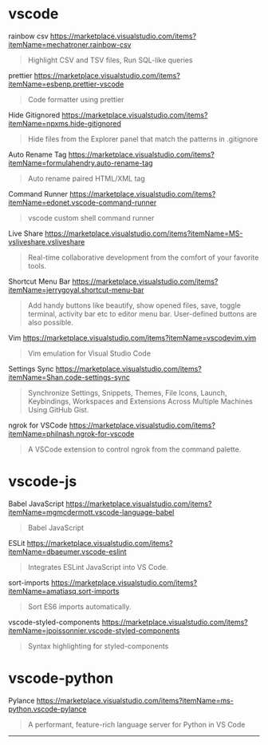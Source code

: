 
# vscode

 rainbow csv https://marketplace.visualstudio.com/items?itemName=mechatroner.rainbow-csv

>  Highlight CSV and TSV files, Run SQL-like queries

prettier https://marketplace.visualstudio.com/items?itemName=esbenp.prettier-vscode
> Code formatter using prettier


Hide Gitignored https://marketplace.visualstudio.com/items?itemName=npxms.hide-gitignored
> Hide files from the Explorer panel that match the patterns in .gitignore


Auto Rename Tag https://marketplace.visualstudio.com/items?itemName=formulahendry.auto-rename-tag
> Auto rename paired HTML/XML tag


Command Runner https://marketplace.visualstudio.com/items?itemName=edonet.vscode-command-runner
> vscode custom shell command runner

Live Share https://marketplace.visualstudio.com/items?itemName=MS-vsliveshare.vsliveshare
> Real-time collaborative development from the comfort of your favorite tools.


Shortcut Menu Bar https://marketplace.visualstudio.com/items?itemName=jerrygoyal.shortcut-menu-bar
> Add handy buttons like beautify, show opened files, save, toggle terminal, activity bar etc to editor menu bar. User-defined buttons are also possible.


Vim https://marketplace.visualstudio.com/items?itemName=vscodevim.vim
> Vim emulation for Visual Studio Code

Settings Sync https://marketplace.visualstudio.com/items?itemName=Shan.code-settings-sync
> Synchronize Settings, Snippets, Themes, File Icons, Launch, Keybindings, Workspaces and Extensions Across Multiple Machines Using GitHub Gist.

ngrok for VSCode https://marketplace.visualstudio.com/items?itemName=philnash.ngrok-for-vscode
> A VSCode extension to control ngrok from the command palette.




# vscode-js

Babel JavaScript https://marketplace.visualstudio.com/items?itemName=mgmcdermott.vscode-language-babel
> Babel JavaScript

ESLit https://marketplace.visualstudio.com/items?itemName=dbaeumer.vscode-eslint
> Integrates ESLint JavaScript into VS Code.


sort-imports https://marketplace.visualstudio.com/items?itemName=amatiasq.sort-imports
> Sort ES6 imports automatically.


vscode-styled-components https://marketplace.visualstudio.com/items?itemName=jpoissonnier.vscode-styled-components
> Syntax highlighting for styled-components
> 

# vscode-python

Pylance https://marketplace.visualstudio.com/items?itemName=ms-python.vscode-pylance
> A performant, feature-rich language server for Python in VS Code




---
